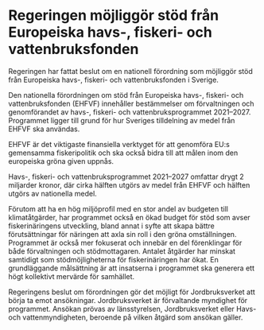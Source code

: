 # Regeringen möjliggör stöd från Europeiska havs-, fiskeri- och vattenbruksfonden

Regeringen har fattat beslut om en nationell förordning som möjliggör stöd från Europeiska havs-, fiskeri- och vattenbruksfonden i Sverige.

Den nationella förordningen om stöd från Europeiska havs-, fiskeri- och vattenbruksfonden (EHFVF) innehåller bestämmelser om förvaltningen och genomförandet av havs-, fiskeri- och vattenbruksprogrammet 2021–2027. Programmet ligger till grund för hur Sveriges tilldelning av medel från EHFVF ska användas.

EHFVF är det viktigaste finansiella verktyget för att genomföra EU:s gemensamma fiskeripolitik och ska också bidra till att målen inom den europeiska gröna given uppnås.

Havs-, fiskeri- och vattenbruksprogrammet 2021–2027 omfattar drygt 2 miljarder kronor, där cirka hälften utgörs av medel från EHFVF och hälften utgörs av nationella medel.

Förutom att ha en hög miljöprofil med en stor andel av budgeten till klimatåtgärder, har programmet också en ökad budget för stöd som avser fiskerinäringens utveckling, bland annat i syfte att skapa bättre förutsättningar för näringen att axla sin roll i den gröna omställningen. Programmet är också mer fokuserat och innebär en del förenklingar för både förvaltningen och stödmottagaren. Antalet åtgärder har minskat samtidigt som stödmöjligheterna för fiskerinäringen har ökat. En grundläggande målsättning är att insatserna i programmet ska generera ett högt kollektivt mervärde för samhället.

Regeringens beslut om förordningen gör det möjligt för Jordbruksverket att börja ta emot ansökningar. Jordbruksverket är förvaltande myndighet för programmet. Ansökan prövas av länsstyrelsen, Jordbruksverket eller Havs- och vattenmyndigheten, beroende på vilken åtgärd som ansökan gäller.
